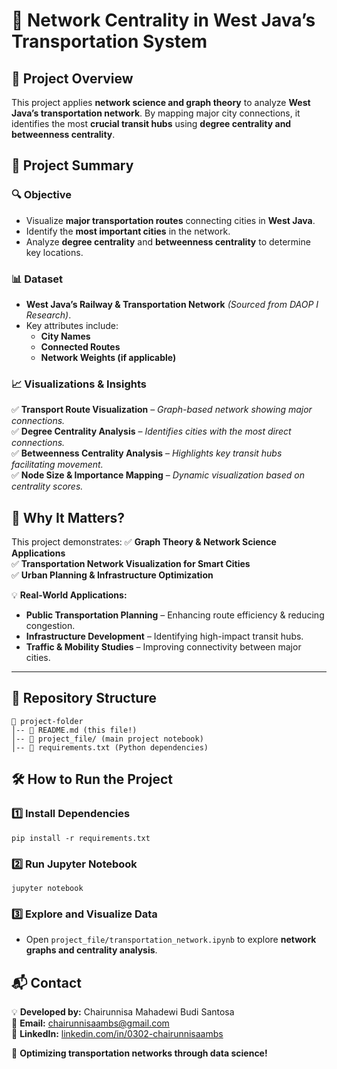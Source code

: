 # 🚆 Network Centrality in West Java’s Transportation System

## 📌 Project Overview
This project applies **network science and graph theory** to analyze **West Java’s transportation network**. By mapping major city connections, it identifies the most **crucial transit hubs** using **degree centrality and betweenness centrality**.

## 🎯 Project Summary

### **🔍 Objective**
- Visualize **major transportation routes** connecting cities in **West Java**.
- Identify the **most important cities** in the network.
- Analyze **degree centrality** and **betweenness centrality** to determine key locations.

### **📊 Dataset**
- **West Java’s Railway & Transportation Network** *(Sourced from DAOP I Research)*.
- Key attributes include:
  - **City Names**
  - **Connected Routes**
  - **Network Weights (if applicable)**

### **📈 Visualizations & Insights**
✅ **Transport Route Visualization** – *Graph-based network showing major connections.*  
✅ **Degree Centrality Analysis** – *Identifies cities with the most direct connections.*  
✅ **Betweenness Centrality Analysis** – *Highlights key transit hubs facilitating movement.*  
✅ **Node Size & Importance Mapping** – *Dynamic visualization based on centrality scores.*  

## 🚀 Why It Matters?
This project demonstrates:
✅ **Graph Theory & Network Science Applications**  
✅ **Transportation Network Visualization for Smart Cities**  
✅ **Urban Planning & Infrastructure Optimization**  

💡 **Real-World Applications:**
- **Public Transportation Planning** – Enhancing route efficiency & reducing congestion.
- **Infrastructure Development** – Identifying high-impact transit hubs.
- **Traffic & Mobility Studies** – Improving connectivity between major cities.

---

## 📂 Repository Structure
```
📁 project-folder
│-- 📄 README.md (this file!)
│-- 📂 project_file/ (main project notebook)
│-- 📄 requirements.txt (Python dependencies)
```

## 🛠️ How to Run the Project
### 1️⃣ Install Dependencies
```
pip install -r requirements.txt
```
### 2️⃣ Run Jupyter Notebook
```
jupyter notebook
```
### 3️⃣ Explore and Visualize Data
- Open `project_file/transportation_network.ipynb` to explore **network graphs and centrality analysis**.

## 📬 Contact
💡 **Developed by:** Chairunnisa Mahadewi Budi Santosa  
📧 **Email:** chairunnisaambs@gmail.com  
🔗 **LinkedIn:** [linkedin.com/in/0302-chairunnisaambs](https://linkedin.com/in/0302-chairunnisaambs)

🚀 **Optimizing transportation networks through data science!**

